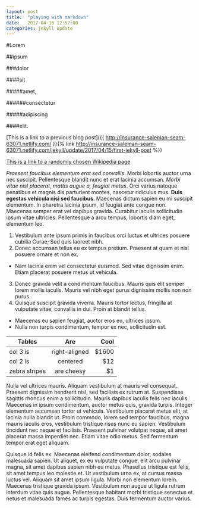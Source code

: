 ```yaml
---
layout: post
title:  "playing with markdown"
date:   2017-04-16 12:57:00
categories: jekyll update
---
```

#Lorem

##ipsum

###dolor

####sit

#####amet,

######consectetur

#####adipiscing

####elit.

[This is a link to a previous blog post]({{ http://insurance-saleman-seam-63071.netlify.com/ }}{% link http://insurance-saleman-seam-63071.netlify.com/jekyll/update/2017/04/15/first-jekyll-post %})

[This is a link to a randomly chosen Wikipedia page](https://en.wikipedia.org/wiki/King_Kal%C4%81kaua%27s_world_tour)

*Praesent faucibus elementum erat sed convallis*. Morbi lobortis auctor urna nec suscipit. Pellentesque blandit nunc et erat lacinia accumsan. *Morbi vitae nisl placerat, mattis augue a, feugiat metus*. Orci varius natoque penatibus et magnis dis parturient montes, nascetur ridiculus mus. **Duis egestas vehicula nisi sed faucibus**. Maecenas dictum sapien eu mi suscipit elementum. In pharetra lacinia ipsum, id feugiat ante congue non. Maecenas semper erat vel dapibus gravida. Curabitur iaculis sollicitudin ipsum vitae ultricies. Pellentesque a arcu tempus, lobortis diam eget, elementum leo.

1. Vestibulum ante ipsum primis in faucibus orci luctus et ultrices posuere cubilia Curae; Sed quis laoreet nibh.
2. Donec accumsan tellus eu ex tempus pretium. Praesent at quam et nisl posuere ornare et non ex.
  * Nam lacinia enim vel consectetur euismod. Sed vitae dignissim enim. Etiam placerat posuere metus ut vehicula.
3. Donec gravida velit a condimentum faucibus. Mauris quis elit semper lorem mollis iaculis. Mauris vel nibh eget purus dignissim mollis non non purus.
4. Quisque suscipit gravida viverra. Mauris tortor lectus, fringilla at vulputate vitae, convallis in dui. Proin at blandit tellus. 
  * Maecenas eu sapien feugiat, auctor eros eu, ultrices ipsum.
  * Nulla non turpis condimentum, tempor ex nec, sollicitudin est.

| Tables        | Are           | Cool  |
| ------------- |:-------------:| -----:|
| col 3 is      | right-aligned | $1600 |
| col 2 is      | centered      |   $12 |
| zebra stripes | are cheesy    |    $1 |


Nulla vel ultrices mauris. Aliquam vestibulum at mauris vel consequat. Praesent dignissim hendrerit nisl, sed facilisis ex rutrum at. Suspendisse sagittis rhoncus enim a sollicitudin. Mauris dapibus iaculis felis nec iaculis. Maecenas in ipsum condimentum, auctor metus quis, gravida turpis. Integer elementum accumsan tortor ut vehicula. Vestibulum placerat metus elit, at lacinia nulla blandit ut. Proin commodo, lorem sed tempor faucibus, magna mauris iaculis eros, vestibulum tristique risus nunc eu sapien. Vestibulum tincidunt nec neque et facilisis. Praesent pulvinar volutpat neque, sit amet placerat massa imperdiet nec. Etiam vitae odio metus. Sed fermentum tempor erat eget aliquam.

Quisque id felis ex. Maecenas eleifend condimentum dolor, sodales malesuada sapien. Ut aliquet, ex eu vulputate congue, elit arcu pulvinar magna, sit amet dapibus sapien nibh eu metus. Phasellus tristique est felis, sit amet tempus leo molestie et. Ut vestibulum urna ex, at cursus massa luctus vel. Aliquam sit amet ipsum ligula. Morbi non elementum lorem. Maecenas tristique gravida ipsum. Vestibulum non augue ut ligula rutrum interdum vitae quis augue. Pellentesque habitant morbi tristique senectus et netus et malesuada fames ac turpis egestas. Duis fermentum auctor varius.